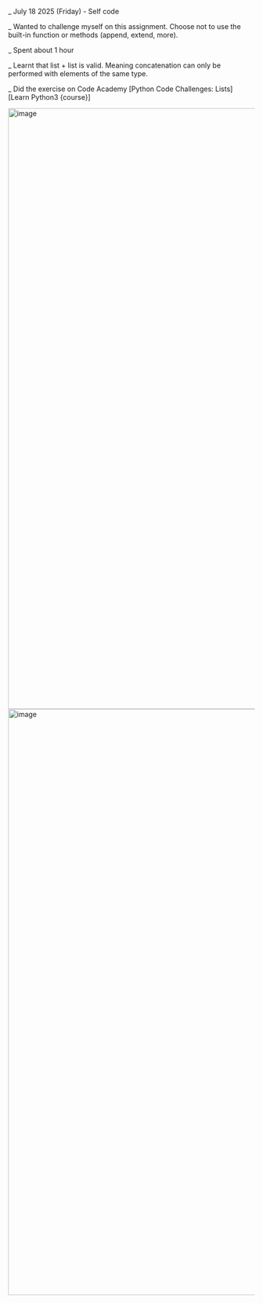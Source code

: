 _ July 18 2025 (Friday) - Self code

_ Wanted to challenge myself on this assignment. Choose not to use the built-in function or methods (append, extend, more).

_ Spent about 1 hour

_ Learnt that list + list is valid. Meaning concatenation can only be performed with elements of the same type.

_ Did the exercise on Code Academy [Python Code Challenges: Lists] [Learn Python3 {course}]

<img width="1134" height="1224" alt="image" src="https://github.com/user-attachments/assets/909c30b1-310a-4698-889d-4a0880695c03" />

<img width="1256" height="1194" alt="image" src="https://github.com/user-attachments/assets/c22428b6-4af3-4857-8b0e-2d6e41df8080" />


